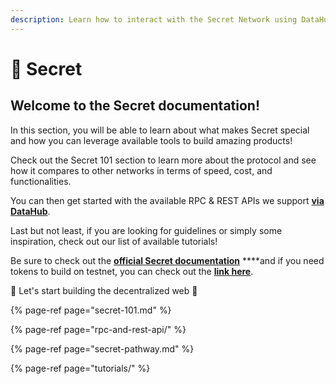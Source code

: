 ```yaml
---
description: Learn how to interact with the Secret Network using DataHub
---
```


# 🤫 Secret

## Welcome to the Secret documentation!

In this section, you will be able to learn about what makes Secret special and how you can leverage available tools to build amazing products! 

Check out the Secret 101 section to learn more about the protocol and see how it compares to other networks in terms of speed, cost, and functionalities. 

You can then get started with the available RPC & REST APIs we support [**via DataHub**](https://datahub.figment.io/sign_up?service=secret). 

Last but not least, if you are looking for guidelines or simply some inspiration, check out our list of available tutorials! 

Be sure to check out the [**official Secret documentation**](https://build.scrt.network/) ****and if you need tokens to build on testnet, you can check out the [**link here**](https://faucet.secrettestnet.io/). 

🚀 Let's start building the decentralized web 🚀

{% page-ref page="secret-101.md" %}

{% page-ref page="rpc-and-rest-api/" %}

{% page-ref page="secret-pathway.md" %}

{% page-ref page="tutorials/" %}

